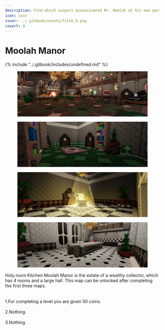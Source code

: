 ```yaml
---
description: Find which suspect assassinated Mr. Moolah at his own party.
icon: coin
cover: ../.gitbook/assets/file5_6.png
coverY: 0
---
```


# Moolah Manor



{% include "../.gitbook/includes/undefined.md" %}

<div><figure><img src="../.gitbook/assets/file5_6.png" alt=""><figcaption></figcaption></figure> <figure><img src="../.gitbook/assets/file3 (6).png" alt=""><figcaption></figcaption></figure></div>

<div><figure><img src="../.gitbook/assets/file1_26.png" alt=""><figcaption></figcaption></figure> <figure><img src="../.gitbook/assets/file2 (9).png" alt=""><figcaption></figcaption></figure></div>

&#x20;                                   Holy room                                                                                 Kitchen                                  Moolah Manor is the estate of a wealthy collector, which has 4 rooms and a large hall. This map can be unlocked after completing the first three maps.
\
\
\
1.For completing a level you are given 50 coins.\
\
2.Nothing.\
\
3.Nothing.
